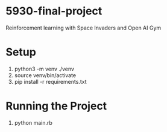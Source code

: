 # 5930-final-project
Reinforcement learning with Space Invaders and Open AI Gym

# Setup
1. python3 -m venv ./venv
2. source venv/bin/activate
3. pip install -r requirements.txt

# Running the Project
1. python main.rb

